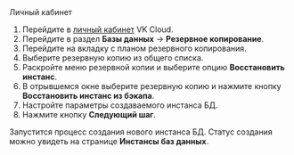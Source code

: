<tabs>
<tablist>
<tab>Личный кабинет</tab>
</tablist>
<tabpanel>

1. Перейдите в [личный кабинет](https://mcs.mail.ru/app/) VK Cloud.
1. Перейдите в раздел **Базы данных** → **Резервное копирование**.
1. Перейдите на вкладку с планом резервного копирования.
1. Выберите резервную копию из общего списка.
1. Раскройте меню резервной копии и выберите опцию **Восстановить инстанс**.
1. В отрывшемся окне выберите резервную копию и нажмите кнопку **Восстановить инстанс из бэкапа**.
1. Настройте параметры создаваемого инстанса БД.
1. Нажмите кнопку **Следующий шаг**.

Запустится процесс создания нового инстанса БД. Статус создания можно увидеть на странице **Инстансы баз данных**.

</tabpanel>
</tabs>
